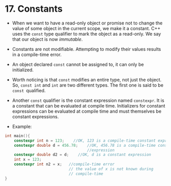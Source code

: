 # 17. Constants

- When we want to have a read-only object or promise not to change the value of some object in the current scope, we make it a constant. C++ uses the `const` type qualifier to mark the object as a read-only. We say that our object is now *immutable*.
- Constants are not modifiable. Attempting to modify their values results in a compile-­time error.
- An object declared `const` cannot be assigned to, it can only be initialized. 

- Worth noticing is that `const` modifies an entire type, not just the object. So, `const int` and `int` are two different types. The first one is said to be `const `qualified.

- Another `const` qualifier is the constant expression named `constexpr`. It is a constant that can be evaluated at compile time. Initializers for constant expressions can be evaluated at compile time and must themselves be constant expressions.
- Example:
```cpp
int main(){
	constexpr int n = 123;    //OK, 123 is a compile-time constant expression
	constexpr double d = 456.78;    //OK, 456.78 is a compile-time constant 
									//expression
	constexpr double d2 = d;    //OK, d is a constant expression
	int x = 123;
	constexpr int n2 = x;   //compile-time error 
							// the value of x is not known during
							// compile-time
}
```
